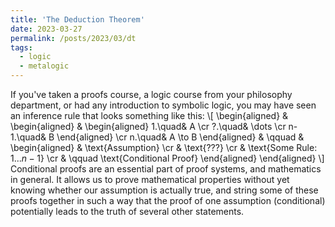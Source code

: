 ```yaml
---
title: 'The Deduction Theorem'
date: 2023-03-27
permalink: /posts/2023/03/dt
tags:
  - logic
  - metalogic
---
```


If you've taken a proofs course, a logic course from your philosophy department, or had any 
introduction to symbolic logic, you may have seen an inference rule that looks something like this:
\\[
\begin{aligned}
& \begin{aligned}
& \begin{aligned}
1.\quad& A \cr
?.\quad& \dots \cr
n-1.\quad& B
\end{aligned} \cr
n.\quad& A \to B
\end{aligned} & \qquad & \begin{aligned}
& \text{Assumption} \cr
& \text{???} \cr
& \text{Some Rule: 1...$n-1$} \cr
& \qquad \text{Conditional Proof}
\end{aligned}
\end{aligned}
\\]
Conditional proofs are an essential part of proof systems, and mathematics in general. It allows us to 
prove mathematical properties without yet knowing whether our assumption is actually true, and string
some of these proofs together in such a way that the proof of one assumption (conditional) potentially 
leads to the truth of several other statements.